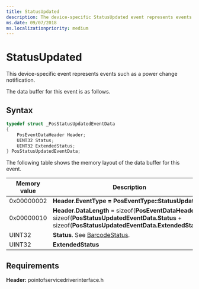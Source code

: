 ```yaml
---
title: StatusUpdated
description: The device-specific StatusUpdated event represents events such as a power change notification.
ms.date: 09/07/2018
ms.localizationpriority: medium
---
```


# StatusUpdated

This device-specific event represents events such as a power change notification.

The data buffer for this event is as follows.

## Syntax

```cpp
typedef struct _PosStatusUpdatedEventData
{
    PosEventDataHeader Header;
    UINT32 Status;
    UINT32 ExtendedStatus;
} PosStatusUpdatedEventData;
```

The following table shows the memory layout of the data buffer for this event.

| Memory value    | Description |
|-----------------| -------------------------------------------|
| 0x00000002 | **Header.EventType = PosEventType::StatusUpdated**  |
| 0x00000010 | **Header.DataLength** = sizeof(**PosEventDataHeader**) + sizeof(**PosStatusUpdatedEventData.Status** + sizeof(**PosStatusUpdatedEventData.ExtendedStatus**) |
| UINT32     | **Status**. See [BarcodeStatus](/windows-hardware/drivers/ddi/pointofservicecommontypes/ne-pointofservicecommontypes-_barcodestatus).   |
| UINT32     | **ExtendedStatus** |

## Requirements

**Header:** pointofservicedriverinterface.h
